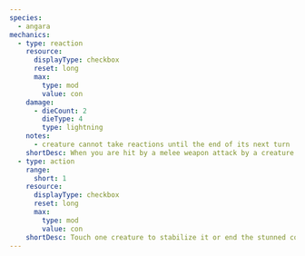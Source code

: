 ```yaml
---
species:
  - angara
mechanics:
  - type: reaction
    resource:
      displayType: checkbox
      reset: long
      max:
        type: mod
        value: con
    damage:
      - dieCount: 2
        dieType: 4
        type: lightning
    notes:
      - creature cannot take reactions until the end of its next turn
    shortDesc: When you are hit by a melee weapon attack by a creature you can see, deal 2d4 lightning damage to the attacker"
  - type: action
    range:
      short: 1
    resource:
      displayType: checkbox
      reset: long
      max:
        type: mod
        value: con
    shortDesc: Touch one creature to stabilize it or end the stunned condition on it.
---
```

